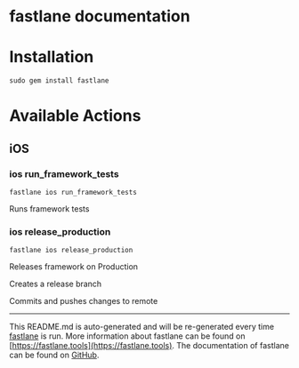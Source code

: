 fastlane documentation
================
# Installation
```
sudo gem install fastlane
```
# Available Actions
## iOS
### ios run_framework_tests
```
fastlane ios run_framework_tests
```
Runs framework tests
### ios release_production
```
fastlane ios release_production
```
Releases framework on Production

Creates a release branch

Commits and pushes changes to remote

----

This README.md is auto-generated and will be re-generated every time [fastlane](https://fastlane.tools) is run.
More information about fastlane can be found on [https://fastlane.tools](https://fastlane.tools).
The documentation of fastlane can be found on [GitHub](https://github.com/fastlane/fastlane/tree/master/fastlane).
